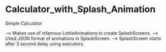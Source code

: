 # Calculator_with_Splash_Animation
Simple Calculator

--> Makes use of infamous LottieAnimations to create SplashScreens. 
--> Used JSON format of animations in SplashScreen.
--> SplashScreen starts after 3 second delay using executors.

